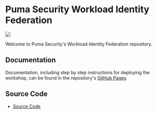 # Puma Security Workload Identity Federation

![](https://pumasecurity.github.io/nymeria/img/nymeria.png)

Welcome to Puma Security's Workload Identity Federation repository.

## Documentation

Documentation, including step by step instructions for deploying the workshop, can be found in the repository's [GitHub Pages](https://pumasecurity.github.io/nymeria/)

<!-- ## Presentations

TODO -->

## Source Code

* [Source Code](./src/)

